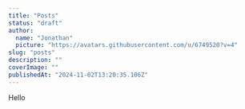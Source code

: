 ```yaml
---
title: "Posts"
status: "draft"
author:
  name: "Jonathan"
  picture: "https://avatars.githubusercontent.com/u/6749520?v=4"
slug: "posts"
description: ""
coverImage: ""
publishedAt: "2024-11-02T13:20:35.106Z"
---
```


Hello
